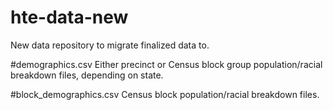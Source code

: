 # hte-data-new
New data repository to migrate finalized data to.

#demographics.csv
Either precinct or Census block group population/racial breakdown files, depending on state.

#block_demographics.csv
Census block population/racial breakdown files.